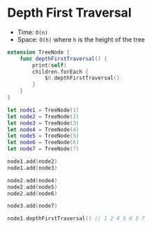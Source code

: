 # Depth First Traversal
* Time: ```O(n)```
* Space: ```O(h)``` where ```h``` is the height of the tree

```swift
extension TreeNode {
    func depthFirstTraversal() {
        print(self)
        children.forEach {
            $0.depthFirstTraversal()
        }
    }
}

let node1 = TreeNode(1)
let node2 = TreeNode(2)
let node3 = TreeNode(3)
let node4 = TreeNode(4)
let node5 = TreeNode(5)
let node6 = TreeNode(6)
let node7 = TreeNode(7)

node1.add(node2)
node1.add(node3)

node2.add(node4)
node2.add(node5)
node2.add(node6)

node3.add(node7)

node1.depthFirstTraversal() // 1 2 4 5 6 3 7
```
